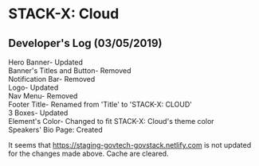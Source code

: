 # STACK-X: Cloud 

## Developer's Log (03/05/2019)

Hero Banner- Updated  
Banner's Titles and Button- Removed  
Notification Bar- Removed  
Logo- Updated  
Nav Menu- Removed  
Footer Title- Renamed from 'Title' to 'STACK-X: CLOUD'  
3 Boxes- Updated  
Element's Color- Changed to fit STACK-X: Cloud's theme color  
Speakers' Bio Page: Created 
  
It seems that https://staging-govtech-govstack.netlify.com is not updated for the changes made above. Cache are cleared.

